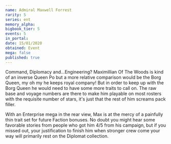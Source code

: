 ```yaml
---
name: Admiral Maxwell Forrest
rarity: 5
series: ent
memory_alpha:
bigbook_tier: 5
events: 5
in_portal:
date: 15/01/2020
obtained: Event
mega: false
published: true
---
```


Command, Diplomacy and...Engineering? Maximillian Of The Woods is kind of an inverse Queen Po but a more relative comparison would be the Borg Queen, my oh my he keeps royal company! But in order to keep up with the Borg Queen he would need to have some more traits to call on. The raw base and voyage numbers are there to make him playable on most rosters with the requisite number of stars, it's just that the rest of him screams pack filler.

With an Enterprise mega in the rear view, Max is at the mercy of a painfully thin trait set for future Faction bonuses. No doubt you might hear some favorable stories from people who got him 4/5 from his campaign, but if you missed out, your justification to finish him when stronger crew come your way will primarily rest on the Diplomat collection.
